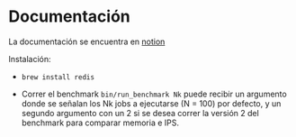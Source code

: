 # Documentación

La documentación se encuentra en [notion](https://www.notion.so/bukhr/ActiveJob-DelayedJob-v-s-GoodJob-v-s-Sidekiq-535fcd4acf7243a6826eeee0bea490da)

Instalación:

* `brew install redis`

* Correr el benchmark `bin/run_benchmark Nk` puede recibir un argumento donde se señalan los Nk jobs a ejecutarse (N = 100) por defecto, y un segundo argumento con un 2 si se desea correr la versión 2 del benchmark para comparar memoria e IPS.